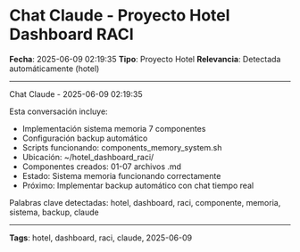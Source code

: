# Chat Claude - Proyecto Hotel Dashboard RACI
**Fecha**: 2025-06-09 02:19:35
**Tipo**: Proyecto Hotel
**Relevancia**: Detectada automáticamente (hotel)

---

Chat Claude - 2025-06-09 02:19:35

Esta conversación incluye:
- Implementación sistema memoria 7 componentes
- Configuración backup automático
- Scripts funcionando: components_memory_system.sh
- Ubicación: ~/hotel_dashboard_raci/
- Componentes creados: 01-07 archivos .md
- Estado: Sistema memoria funcionando correctamente
- Próximo: Implementar backup automático con chat tiempo real

Palabras clave detectadas: hotel, dashboard, raci, componente, memoria, sistema, backup, claude

---

**Tags**: hotel, dashboard, raci, claude, 2025-06-09
